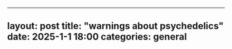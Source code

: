 
---
layout: post
title:  "warnings about psychedelics"
date:   2025-1-1 18:00
categories: general
---

